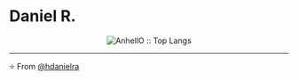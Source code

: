 # Daniel R.


<p align="center"><img src="https://github-readme-stats.vercel.app/api/top-langs/?username=hdanielra&langs_count=10&theme=tokyonight&layout=compact" alt="AnhellO :: Top Langs" /></p>

---

⭐️ From [@hdanielra](https://github.com/hdanielra)
